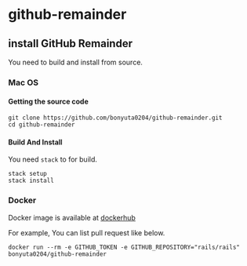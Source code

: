 # github-remainder


## install GitHub Remainder
You need to build and install from source.

### Mac OS
#### Getting the source code
```
git clone https://github.com/bonyuta0204/github-remainder.git
cd github-remainder
```

#### Build And Install
You need `stack` to for build.

```
stack setup
stack install
```

### Docker
Docker image is available at [dockerhub](https://hub.docker.com/repository/docker/bonyuta0204/github-remainder)

For example, You can list pull request like below.
```
docker run --rm -e GITHUB_TOKEN -e GITHUB_REPOSITORY="rails/rails" bonyuta0204/github-remainder
```